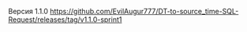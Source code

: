 Версия 1.1.0
https://github.com/EvilAugur777/DT-to-source_time-SQL-Request/releases/tag/v1.1.0-sprint1
